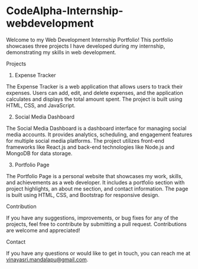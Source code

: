 # CodeAlpha-Internship-webdevelopment

Welcome to my Web Development Internship Portfolio! This portfolio showcases three projects I have developed during my internship, demonstrating my skills in web development.

Projects
1. Expense Tracker
   
The Expense Tracker is a web application that allows users to track their expenses. Users can add, edit, and delete expenses, and the application calculates and displays the total amount spent. The project is built using HTML, CSS, and JavaScript.

2. Social Media Dashboard
   
The Social Media Dashboard is a dashboard interface for managing social media accounts. It provides analytics, scheduling, and engagement features for multiple social media platforms. The project utilizes front-end frameworks like React.js and back-end technologies like Node.js and MongoDB for data storage.


3. Portfolio Page

The Portfolio Page is a personal website that showcases my work, skills, and achievements as a web developer. It includes a portfolio section with project highlights, an about me section, and contact information. The page is built using HTML, CSS, and Bootstrap for responsive design.

Contribution

If you have any suggestions, improvements, or bug fixes for any of the projects, feel free to contribute by submitting a pull request. Contributions are welcome and appreciated!

Contact

If you have any questions or would like to get in touch, you can reach me at vinayasri.mandalapu@gmail.com.
